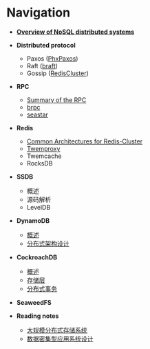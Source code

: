 # Navigation

*  **[Overview of NoSQL distributed systems](https://github.com/joeylichang/joeylichang.github.io/blob/master/src/nosql_desigin/nosql_distributed_systems_desgin.md)**

* **Distributed protocol**
	* Paxos ([PhxPaxos](https://blog.csdn.net/weixin_41713182/article/details/88147487))
	* Raft ([braft](https://github.com/joeylichang/joeylichang.github.io/blob/master/src/distributed_protocol/raft/overview.md))
	* Gossip ([RedisCluster](https://github.com/joeylichang/joeylichang.github.io/blob/master/src/distributed_protocol/gossip/overview.md))
* **RPC**
	* [Summary of the RPC](https://github.com/joeylichang/joeylichang.github.io/blob/master/src/rpc/overview.md)
	* [brpc](https://github.com/joeylichang/joeylichang.github.io/blob/master/src/rpc/brpc/overview.md)
	* [seastar](https://github.com/joeylichang/joeylichang.github.io/blob/master/src/rpc/seastar/seastar.md)
* **Redis**
	* [Common Architectures for Redis-Cluster](https://github.com/joeylichang/joeylichang.github.io/blob/master/src/redis/common_architectures.md)
	* [Twemproxy](https://github.com/joeylichang/joeylichang.github.io/blob/master/src/redis/twemproxy.md)
	* Twemcache
	* RocksDB
* **SSDB**
	* 概述
	* 源码解析
	* LevelDB
* **DynamoDB**
	* [概述](https://github.com/joeylichang/joeylichang.github.io/blob/master/src/dynamo/overview.md)
	* [分布式架构设计](https://github.com/joeylichang/joeylichang.github.io/blob/master/src/dynamo/desgin.md)
* **CockroachDB**
	* [概述](https://github.com/joeylichang/joeylichang.github.io/blob/master/src/cockroachdb/overview.md)
	* [存储层](https://github.com/joeylichang/joeylichang.github.io/blob/master/src/cockroachdb/desgin_kv.md)
	* [分布式事务](https://github.com/joeylichang/joeylichang.github.io/blob/master/src/cockroachdb/desgin_transaction.md)
* **SeaweedFS**
* **Reading notes**
	* [大规模分布式存储系统](https://github.com/joeylichang/joeylichang.github.io/blob/master/src/read_node/distributed_system_design/navigation.md)
	* [数据密集型应用系统设计](https://github.com/joeylichang/joeylichang.github.io/blob/master/src/read_node/data_intensive_sys_desgin/navigatiom.md)
